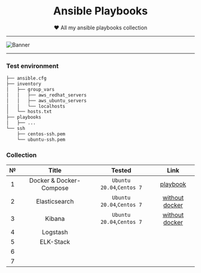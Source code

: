 <div align="center">

# Ansible Playbooks
  
❤ All my ansible playbooks collection
  
</div>
  
---
  
![Banner](https://www.ansible.com/hubfs/social-suggested-images/www.ansible.comhubfsImagesRed-Hat-Ansible_OG_1200x630.png)
  
---

### Test environment 

```sh
├── ansible.cfg
├── inventory
│   ├── group_vars
│   │   ├── aws_redhat_servers
│   │   ├── aws_ubuntu_servers
│   │   └── localhosts
│   └── hosts.txt
├── playbooks
│   ├── ...
└── ssh
    ├── centos-ssh.pem
    └── ubuntu-ssh.pem
```


### Collection

|   №   |          Title          |          Tested           |                             Link                              |
| :---: | :---------------------: | :-----------------------: | :-----------------------------------------------------------: |
|   1   | Docker & Docker-Compose | `Ubuntu 20.04`,`Centos 7` |            [playbook](./docker/install-docker.yml)            |
|   2   |      Elasticsearch      | `Ubuntu 20.04`,`Centos 7` | [without docker](./elastic/elasticsearch/elasticsearch.yaml) |
|   3   |         Kibana          | `Ubuntu 20.04`,`Centos 7` |        [without docker](./elastic/kibana/kibana.yaml)         |
|   4   |        Logstash         |                           |                                                               |
|   5   |        ELK-Stack        |                           |                                                               |
|   6   |                         |                           |                                                               |
|   7   |                         |                           |                                                               |

